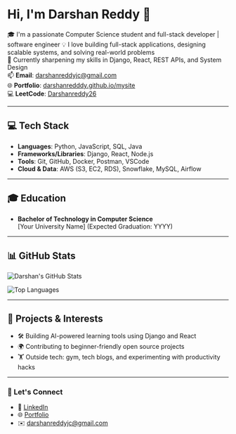 # Hi, I'm Darshan Reddy 👋

🎓 I'm a passionate Computer Science student and full-stack developer | software engineer 
💡 I love building full-stack applications, designing scalable systems, and solving real-world problems  
🌱 Currently sharpening my skills in Django, React, REST APIs, and System Design  
📫 **Email**: [darshanreddyjc@gmail.com](mailto:darshanreddyjc@gmail.com)  
🌐 **Portfolio**: [darshanredddy.github.io/mysite](https://darshanredddy.github.io/mysite)  
💻 **LeetCode**: [Darshanreddy26](https://leetcode.com/u/Darshanreddy26/)

---

## 💻 Tech Stack

- **Languages**: Python, JavaScript, SQL, Java
- **Frameworks/Libraries**: Django, React, Node.js
- **Tools**: Git, GitHub, Docker, Postman, VSCode
- **Cloud & Data**: AWS (S3, EC2, RDS), Snowflake, MySQL, Airflow

---

## 🎓 Education

- **Bachelor of Technology in Computer Science**  
  [Your University Name] (Expected Graduation: YYYY)

---

## 📊 GitHub Stats

![Darshan's GitHub Stats](https://github-readme-stats.vercel.app/api?username=DarshanRedddy&show_icons=true&theme=tokyonight)

![Top Languages](https://github-readme-stats.vercel.app/api/top-langs/?username=DarshanRedddy&layout=compact&theme=tokyonight)

---

## 🚀 Projects & Interests

- 🛠️ Building AI-powered learning tools using Django and React  
- 🌍 Contributing to beginner-friendly open source projects  
- 🏋️ Outside tech: gym, tech blogs, and experimenting with productivity hacks

---

### 🔗 Let's Connect

- 🔗 [LinkedIn](https://www.linkedin.com/in/darshanrjceddy/)
- 🌐 [Portfolio](https://darshanredddy.github.io/mysite/)
- ✉️ darshanreddyjc@gmail.com
